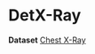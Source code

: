 # DetX-Ray

**Dataset**
[Chest X-Ray](https://www.kaggle.com/datasets/tawsifurrahman/covid19-radiography-database)
